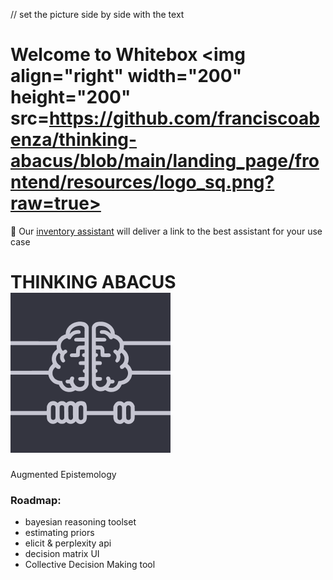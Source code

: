 // set the picture side by side with the text

# Welcome to Whitebox <img align="right" width="200" height="200" src=https://github.com/franciscoabenza/thinking-abacus/blob/main/landing_page/frontend/resources/logo_sq.png?raw=true>


🎒 Our [inventory assistant](https://chat.openai.com/g/g-oBpMxDEHp-inventory-assistant) will deliver a link to the best assistant for your use case <br> 
# THINKING ABACUS ![logo](landing_page/frontend/resources/logo_sq.png)
Augmented Epistemology


### Roadmap:
- bayesian reasoning toolset
- estimating priors
- elicit & perplexity api
- decision matrix UI
- Collective Decision Making tool

